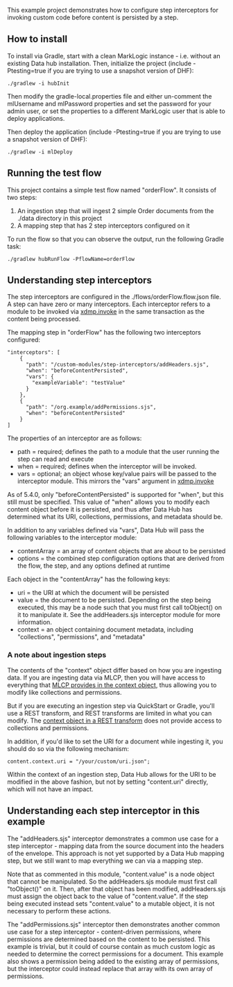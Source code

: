 This example project demonstrates how to configure step interceptors for invoking custom code before content is 
persisted by a step. 

## How to install

To install via Gradle, start with a clean MarkLogic instance - i.e. without an existing Data hub installation. 
Then, initialize the project (include -Ptesting=true if you are trying to use a snapshot version of DHF):

    ./gradlew -i hubInit
    
Then modify the gradle-local.properties file and either un-comment the mlUsername and mlPassword properties and set the
password for your admin user, or set the properties to a different MarkLogic user that is able to deploy applications. 

Then deploy the application (include -Ptesting=true if you are trying to use a snapshot version of DHF):

    ./gradlew -i mlDeploy

## Running the test flow

This project contains a simple test flow named "orderFlow". It consists of two steps:

1. An ingestion step that will ingest 2 simple Order documents from the ./data directory in this project
1. A mapping step that has 2 step interceptors configured on it

To run the flow so that you can observe the output, run the following Gradle task:

    ./gradlew hubRunFlow -PflowName=orderFlow

## Understanding step interceptors

The step interceptors are configured in the ./flows/orderFlow.flow.json file. A step can have zero or many interceptors. 
Each interceptor refers to a module to be invoked via [xdmp.invoke](http://docs.marklogic.com/xdmp.invoke) in the same
transaction as the content being processed. 

The mapping step in "orderFlow" has the following two interceptors configured:

```
"interceptors": [
    {
      "path": "/custom-modules/step-interceptors/addHeaders.sjs",
      "when": "beforeContentPersisted",
      "vars": {
        "exampleVariable": "testValue"
      }
    },
    {
      "path": "/org.example/addPermissions.sjs",
      "when": "beforeContentPersisted"
    }
]
```

The properties of an interceptor are as follows:

- path = required; defines the path to a module that the user running the step can read and execute
- when = required; defines when the interceptor will be invoked. 
- vars = optional; an object whose key/value pairs will be passed to the interceptor module. This mirrors the "vars" 
argument in [xdmp.invoke](http://docs.marklogic.com/xdmp.invoke)

As of 5.4.0, only "beforeContentPersisted" is supported for "when", but this still must be specified. This value of 
"when" allows you to modify each content object before it is persisted, and thus after Data Hub has determined what 
its URI, collections, permissions, and metadata should be.

In addition to any variables defined via "vars", Data Hub will pass the following variables to the interceptor module:

- contentArray = an array of content objects that are about to be persisted
- options = the combined step configuration options that are derived from the flow, the step, and any options defined at runtime

Each object in the "contentArray" has the following keys:

- uri = the URI at which the document will be persisted
- value = the document to be persisted. Depending on the step being executed, this may be a node such that you must first
call toObject() on it to manipulate it. See the addHeaders.sjs interceptor module for more information.
- context = an object containing document metadata, including "collections", "permissions", and "metadata"

### A note about ingestion steps

The contents of the "context" object differ based on how you are ingesting data. If you are ingesting data via MLCP, 
then you will have access to everything that [MLCP provides in the context object](https://docs.marklogic.com/guide/mlcp/import#id_59764), 
thus allowing you to modify like collections and permissions.

But if you are executing an ingestion step via QuickStart or Gradle, you'll use a REST transform, and REST transforms
are limited in what you can modify. The [context object in a REST transform](https://docs.marklogic.com/guide/rest-dev/transforms#id_23889) 
does not provide access to collections and permissions.

In addition, if you'd like to set the URI for a document while ingesting it, you should do so via the following mechanism:

    content.context.uri = "/your/custom/uri.json";
    
Within the context of an ingestion step, Data Hub allows for the URI to be modified in the above fashion, but not by 
setting "content.uri" directly, which will not have an impact.

## Understanding each step interceptor in this example

The "addHeaders.sjs" interceptor demonstrates a common use case for a step interceptor - mapping data from the source 
document into the headers of the envelope. This approach is not yet supported by a Data Hub mapping step, but we still 
want to map everything we can via a mapping step. 

Note that as commented in this module, "content.value" is a node object that cannot be manipulated. So the addHeaders.sjs
module must first call "toObject()" on it. Then, after that object has been modified, addHeaders.sjs must assign the 
object back to the value of "content.value". If the step being executed instead sets "content.value" to a mutable 
object, it is not necessary to perform these actions.

The "addPermissions.sjs" interceptor then demonstrates another common use case for a step interceptor - content-driven 
permissions, where permissions are determined based on the content to be persisted. This example is trivial, but it 
could of course contain as much custom logic as needed to determine the correct permissions for a document. This 
example also shows a permission being added to the existing array of permissions, but the interceptor could instead 
replace that array with its own array of permissions.
  
